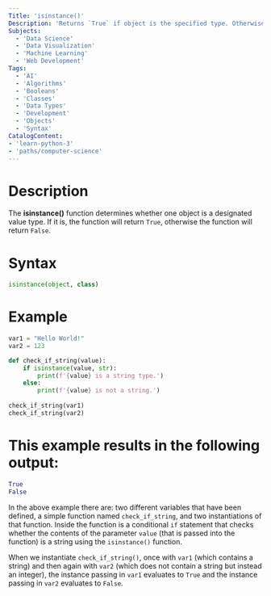 ```yaml
---
Title: 'isinstance()'
Description: 'Returns `True` if object is the specified type. Otherwise function will return `False`.'
Subjects:
  - 'Data Science'
  - 'Data Visualization'
  - 'Machine Learning'
  - 'Web Development'
Tags:
  - 'AI'
  - 'Algorithms'
  - 'Booleans'
  - 'Classes'
  - 'Data Types'
  - 'Development'
  - 'Objects'
  - 'Syntax'
CatalogContent:
- 'learn-python-3'
- 'paths/computer-science'
---
```


# Description
The **isinstance()** function determines whether one object is a designated value type. If it is, the function will return `True`, otherwise the function will return `False`.

# Syntax
```py
isinstance(object, class)
```

# Example
```py
var1 = "Hello World!"
var2 = 123

def check_if_string(value):
    if isinstance(value, str):
        print(f'{value} is a string type.')
    else:
        print(f'{value} is not a string.')
    
check_if_string(var1)
check_if_string(var2)
```

# This example results in the following output:
```py
True
False
```

In the above example there are: two different variables that have been defined, a simple function named `check_if_string`, and two instantiations of that function. Inside the function is a conditional `if` statement that checks whether the contents of the parameter `value` (that is passed into the function) is a string using the `isinstance()` function.

When we instantiate `check_if_string()`, once with `var1` (which contains a string) and then again with `var2` (which does not contain a string but instead an integer), the instance passing in `var1` evaluates to `True` and the instance passing in `var2` evaluates to `False`.
  